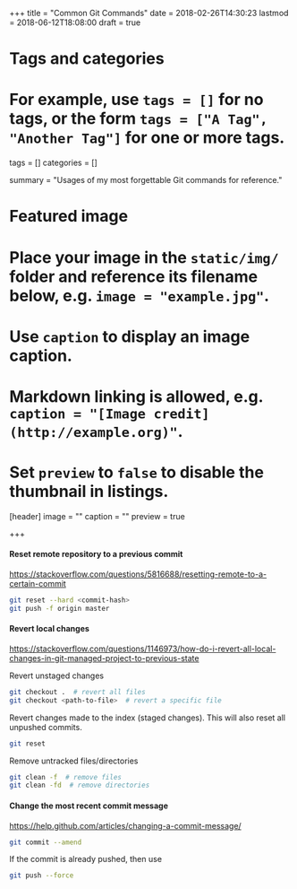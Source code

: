 +++
title = "Common Git Commands"
date = 2018-02-26T14:30:23
lastmod = 2018-06-12T18:08:00
draft = true

# Tags and categories
# For example, use `tags = []` for no tags, or the form `tags = ["A Tag", "Another Tag"]` for one or more tags.
tags = []
categories = []

summary = "Usages of my most forgettable Git commands for reference."

# Featured image
# Place your image in the `static/img/` folder and reference its filename below, e.g. `image = "example.jpg"`.
# Use `caption` to display an image caption.
#   Markdown linking is allowed, e.g. `caption = "[Image credit](http://example.org)"`.
# Set `preview` to `false` to disable the thumbnail in listings.
[header]
image = ""
caption = ""
preview = true

+++

#### Reset remote repository to a previous commit

https://stackoverflow.com/questions/5816688/resetting-remote-to-a-certain-commit

```bash
git reset --hard <commit-hash>
git push -f origin master
```

#### Revert local changes

https://stackoverflow.com/questions/1146973/how-do-i-revert-all-local-changes-in-git-managed-project-to-previous-state

Revert unstaged changes
```bash
git checkout .  # revert all files
git checkout <path-to-file>  # revert a specific file
```

Revert changes made to the index (staged changes). This will also reset all unpushed commits.
```bash
git reset
```

Remove untracked files/directories
```bash
git clean -f  # remove files
git clean -fd  # remove directories
```

#### Change the most recent commit message

https://help.github.com/articles/changing-a-commit-message/

```bash
git commit --amend
```

If the commit is already pushed, then use
```bash
git push --force
```

